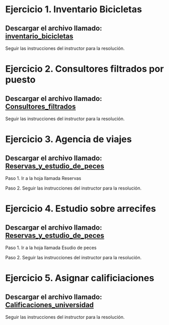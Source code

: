 # Ejercicio 1. Inventario Bicicletas
## Descargar el archivo llamado: [inventario_bicicletas](<Inventario de bicicletas.xlsx>)
Seguir las instrucciones del instructor para la resolución.

# Ejercicio 2. Consultores filtrados por puesto
## Descargar el archivo llamado: [Consultores_filtrados](Filtrar_Consultores.xlsx)
Seguir las instrucciones del instructor para la resolución.


# Ejercicio 3. Agencia de viajes
## Descargar el archivo llamado: [Reservas_y_estudio_de_peces](<Reservas_Cruceros y Estudio de peces Ejercicio.xlsx>)
Paso 1. Ir a la hoja llamada Reservas

Paso 2. Seguir las instrucciones del instructor para la resolución.

# Ejercicio 4. Estudio sobre arrecifes 
## Descargar el archivo llamado: [Reservas_y_estudio_de_peces](<Reservas_Cruceros y Estudio de peces Ejercicio.xlsx>)
Paso 1. Ir a la hoja llamada Esudio de peces

Paso 2. Seguir las instrucciones del instructor para la resolución.

# Ejercicio 5. Asignar calificiaciones
## Descargar el archivo llamado: [Calificaciones_universidad](CalificacionesUniversidadBellows.xlsx)

Seguir las instrucciones del instructor para la resolución.